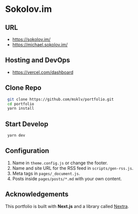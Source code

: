 # Sokolov.im 

## URL
 - https://sokolov.im/
 - https://michael.sokolov.im/


## Hosting and DevOps
 - https://vercel.com/dashboard


## Clone Repo  
```bash
 git clone https://github.com/msklv/portfolio.git
 cd portfolio
 yarn install
```

## Start Develop  
```bash
 yarn dev
```


## Configuration
1. Name in `theme.config.js` or change the footer.
1. Name and site URL for the RSS feed in `scripts/gen-rss.js`.
1. Meta tags in `pages/_document.js`.
1. Posts inside `pages/posts/*.md` with your own content.


## Acknowledgements
This portfolio is built with **Next.js** and a library called [Nextra](https://nextra.vercel.app/).

